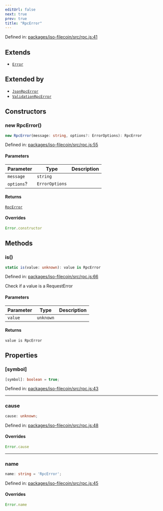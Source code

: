 ```yaml
---
editUrl: false
next: true
prev: true
title: "RpcError"
---
```


Defined in: [packages/iso-filecoin/src/rpc.js:41](https://github.com/hugomrdias/filecoin/blob/main/packages/iso-filecoin/src/rpc.js#L41)

## Extends

- [`Error`](https://developer.mozilla.org/docs/Web/JavaScript/Reference/Global_Objects/Error)

## Extended by

- [`JsonRpcError`](/api/rpc/classes/jsonrpcerror/)
- [`ValidationRpcError`](/api/rpc/classes/validationrpcerror/)

## Constructors

### new RpcError()

```ts
new RpcError(message: string, options?: ErrorOptions): RpcError
```

Defined in: [packages/iso-filecoin/src/rpc.js:55](https://github.com/hugomrdias/filecoin/blob/main/packages/iso-filecoin/src/rpc.js#L55)

#### Parameters

| Parameter | Type | Description |
| ------ | ------ | ------ |
| `message` | `string` |  |
| `options`? | `ErrorOptions` |  |

#### Returns

[`RpcError`](/api/rpc/classes/rpcerror/)

#### Overrides

```ts
Error.constructor
```

## Methods

### is()

```ts
static is(value: unknown): value is RpcError
```

Defined in: [packages/iso-filecoin/src/rpc.js:66](https://github.com/hugomrdias/filecoin/blob/main/packages/iso-filecoin/src/rpc.js#L66)

Check if a value is a RequestError

#### Parameters

| Parameter | Type | Description |
| ------ | ------ | ------ |
| `value` | `unknown` |  |

#### Returns

`value is RpcError`

## Properties

### \[symbol\]

```ts
[symbol]: boolean = true;
```

Defined in: [packages/iso-filecoin/src/rpc.js:43](https://github.com/hugomrdias/filecoin/blob/main/packages/iso-filecoin/src/rpc.js#L43)

***

### cause

```ts
cause: unknown;
```

Defined in: [packages/iso-filecoin/src/rpc.js:48](https://github.com/hugomrdias/filecoin/blob/main/packages/iso-filecoin/src/rpc.js#L48)

#### Overrides

```ts
Error.cause
```

***

### name

```ts
name: string = 'RpcError';
```

Defined in: [packages/iso-filecoin/src/rpc.js:45](https://github.com/hugomrdias/filecoin/blob/main/packages/iso-filecoin/src/rpc.js#L45)

#### Overrides

```ts
Error.name
```

